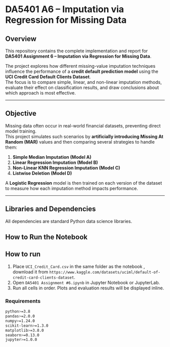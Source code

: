 # DA5401 A6 – Imputation via Regression for Missing Data

## Overview
This repository contains the complete implementation and report for **DA5401 Assignment 6 – Imputation via Regression for Missing Data**.

The project explores how different missing-value imputation techniques influence the performance of a **credit default prediction model** using the **UCI Credit Card Default Clients Dataset**.  
The focus is to compare simple, linear, and non-linear imputation methods, evaluate their effect on classification results, and draw conclusions about which approach is most effective.

---

## Objective
Missing data often occur in real-world financial datasets, preventing direct model training.  
This project simulates such scenarios by **artificially introducing Missing At Random (MAR)** values and then comparing several strategies to handle them:

1. **Simple Median Imputation (Model A)**  
2. **Linear Regression Imputation (Model B)**  
3. **Non-Linear KNN Regression Imputation (Model C)**  
4. **Listwise Deletion (Model D)**  

A **Logistic Regression** model is then trained on each version of the dataset to measure how each imputation method impacts performance.

---

## Libraries and Dependencies

All dependencies are standard Python data science libraries.

## How to Run the Notebook

## How to run
1. Place `UCI_Credit_Card.csv` in the same folder as the notebook , download it from `https://www.kaggle.com/datasets/uciml/default-of-credit-card-clients-dataset`.
2. Open `DA5401 Assignment #6.ipynb` in Jupyter Notebook or JupyterLab.
3. Run all cells in order. Plots and evaluation results will be displayed inline.



### Requirements
```bash
python>=3.8
pandas>=2.0.0
numpy>=1.24.0
scikit-learn>=1.3.0
matplotlib>=3.8.0
seaborn>=0.13.0
jupyter>=1.0.0



